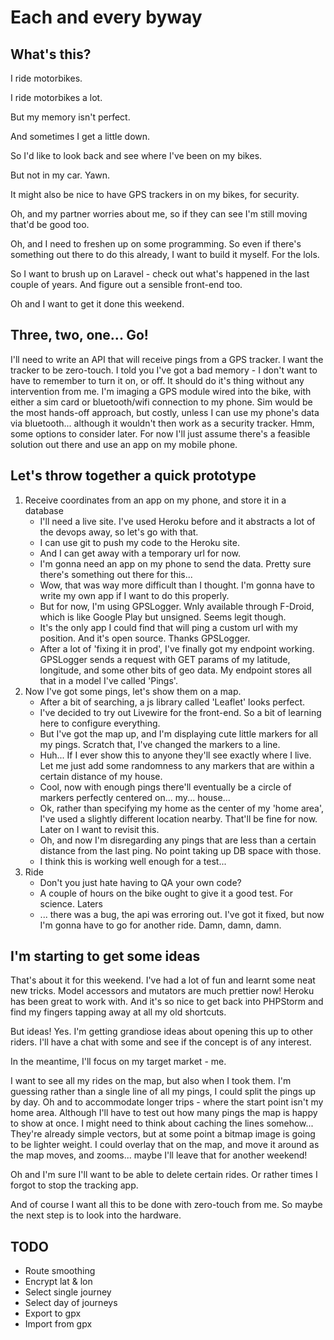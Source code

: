 # Each and every byway

## What's this?
I ride motorbikes.

I ride motorbikes a lot.

But my memory isn't perfect.

And sometimes I get a little down.

So I'd like to look back and see where I've been on my bikes.

But not in my car. Yawn.

It might also be nice to have GPS trackers in on my bikes, for security.

Oh, and my partner worries about me, so if they can see I'm still moving that'd be good too.

Oh, and I need to freshen up on some programming. So even if there's something out there to do this already, I want to build it myself. For the lols.

So I want to brush up on Laravel - check out what's happened in the last couple of years. And figure out a sensible front-end too.

Oh and I want to get it done this weekend.

## Three, two, one... Go!
I'll need to write an API that will receive pings from a GPS tracker. I want the tracker to be zero-touch. I told you I've got a bad memory - I don't want to have to remember to turn it on, or off. It should do it's thing without any intervention from me. I'm imaging a GPS module wired into the bike, with either a sim card or bluetooth/wifi connection to my phone. Sim would be the most hands-off approach, but costly, unless I can use my phone's data via bluetooth... although it wouldn't then work as a security tracker. Hmm, some options to consider later. For now I'll just assume there's a feasible solution out there and use an app on my mobile phone.

## Let's throw together a quick prototype
1. Receive coordinates from an app on my phone, and store it in a database
   * I'll need a live site. I've used Heroku before and it abstracts a lot of the devops away, so let's go with that.
   * I can use git to push my code to the Heroku site.
   * And I can get away with a temporary url for now.
   * I'm gonna need an app on my phone to send the data. Pretty sure there's something out there for this...
   * Wow, that was way more difficult than I thought. I'm gonna have to write my own app if I want to do this properly.
   * But for now, I'm using GPSLogger. Wnly available through F-Droid, which is like Google Play but unsigned. Seems legit though.
   * It's the only app I could find that will ping a custom url with my position. And it's open source. Thanks GPSLogger.
   * After a lot of 'fixing it in prod', I've finally got my endpoint working. GPSLogger sends a request with GET params of my latitude, longitude, and some other bits of geo data. My endpoint stores all that in a model I've called 'Pings'.
2. Now I've got some pings, let's show them on a map.
   * After a bit of searching, a js library called 'Leaflet' looks perfect.
   * I've decided to try out Livewire for the front-end. So a bit of learning here to configure everything.
   * But I've got the map up, and I'm displaying cute little markers for all my pings. Scratch that, I've changed the markers to a line.
   * Huh... If I ever show this to anyone they'll see exactly where I live. Let me just add some randomness to any markers that are within a certain distance of my house.
   * Cool, now with enough pings there'll eventually be a circle of markers perfectly centered on... my... house...
   * Ok, rather than specifying my home as the center of my 'home area', I've used a slightly different location nearby. That'll be fine for now. Later on I want to revisit this.
   * Oh, and now I'm disregarding any pings that are less than a certain distance from the last ping. No point taking up DB space with those.
   * I think this is working well enough for a test...
3. Ride
   * Don't you just hate having to QA your own code?
   * A couple of hours on the bike ought to give it a good test. For science. Laters
   * ... there was a bug, the api was erroring out. I've got it fixed, but now I'm gonna have to go for another ride. Damn, damn, damn.

## I'm starting to get some ideas
That's about it for this weekend. I've had a lot of fun and learnt some neat new tricks. Model accessors and mutators are much prettier now! Heroku has been great to work with. And it's so nice to get back into PHPStorm and find my fingers tapping away at all my old shortcuts.

But ideas! Yes. I'm getting grandiose ideas about opening this up to other riders. I'll have a chat with some and see if the concept is of any interest. 

In the meantime, I'll focus on my target market - me.

I want to see all my rides on the map, but also when I took them. I'm guessing rather than a single line of all my pings, I could split the pings up by day. Oh and to accommodate longer trips - where the start point isn't my home area. Although I'll have to test out how many pings the map is happy to show at once. I might need to think about caching the lines somehow... They're already simple vectors, but at some point a bitmap image is going to be lighter weight. I could overlay that on the map, and move it around as the map moves, and zooms... maybe I'll leave that for another weekend!

Oh and I'm sure I'll want to be able to delete certain rides. Or rather times I forgot to stop the tracking app.

And of course I want all this to be done with zero-touch from me. So maybe the next step is to look into the hardware.


## TODO
* Route smoothing
* Encrypt lat & lon 
* Select single journey
* Select day of journeys
* Export to gpx
* Import from gpx
